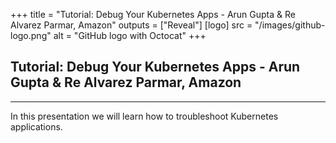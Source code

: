 +++
title = "Tutorial: Debug Your Kubernetes Apps - Arun Gupta & Re Alvarez Parmar, Amazon"
outputs = ["Reveal"]
[logo]
src = "/images/github-logo.png"
alt = "GitHub logo with Octocat"
+++

## Tutorial: Debug Your Kubernetes Apps - Arun Gupta & Re Alvarez Parmar, Amazon


---

In this presentation we will learn how to troubleshoot Kubernetes applications. 


